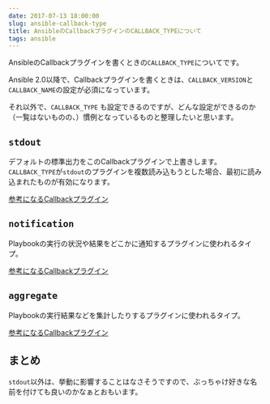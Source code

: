 ```yaml
---
date: 2017-07-13 18:00:00
slug: ansible-callback-type
title: AnsibleのCallbackプラグインのCALLBACK_TYPEについて
tags: ansible
---
```


AnsibleのCallbackプラグインを書くときの`CALLBACK_TYPE`についてです。

Ansible 2.0以降で、Callbackプラグインを書くときは、`CALLBACK_VERSION`と`CALLBACK_NAME`の設定が必須になっています。

それ以外で、`CALLBACK_TYPE` も設定できるのですが、どんな設定ができるのか（一覧はないものの、）慣例となっているものと整理したいと思います。

<!--more-->

## `stdout`

デフォルトの標準出力をこのCallbackプラグインで上書きします。`CALLBACK_TYPE`が`stdout`のプラグインを複数読み込もうとした場合、最初に読み込まれたものが有効になります。

[参考になるCallbackプラグイン](https://github.com/ansible/ansible/blob/devel/lib/ansible/plugins/callback/oneline.py)

## `notification`

Playbookの実行の状況や結果をどこかに通知するプラグインに使われるタイプ。

[参考になるCallbackプラグイン](https://github.com/ansible/ansible/blob/devel/lib/ansible/plugins/callback/slack.py)

## `aggregate`

Playbookの実行結果などを集計したりするプラグインに使われるタイプ。

[参考になるCallbackプラグイン](https://github.com/ansible/ansible/blob/devel/lib/ansible/plugins/callback/logstash.py)

## まとめ

`stdout`以外は、挙動に影響することはなさそうですので、ぶっちゃけ好きな名前を付けても良いのかなぁとおもいます。


